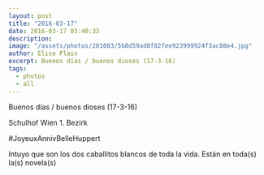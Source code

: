 ```yaml
---
layout: post
title: "2016-03-17"
date: 2016-03-17 03:40:33
description: 
image: "/assets/photos/201603/5b8d59ad8f82fee923999924f3ac88e4.jpg"
author: Elise Plain
excerpt: Buenos días / buenos dioses (17-3-16)
tags: 
  - photos
  - all
---
```


Buenos días / buenos dioses (17-3-16)
<p></p>
Schulhof Wien 1. Bezirk<p>#JoyeuxAnnivBelleHuppert</p><p>Intuyo que son los dos caballitos blancos de toda la vida. Están en toda(s) la(s) novela(s)</p>